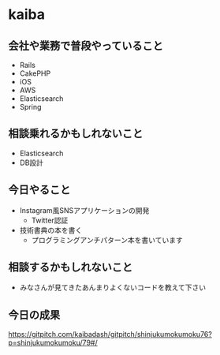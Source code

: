 # kaiba

## 会社や業務で普段やっていること

- Rails
- CakePHP
- iOS
- AWS
- Elasticsearch
- Spring

## 相談乗れるかもしれないこと

- Elasticsearch
- DB設計

## 今日やること

- Instagram風SNSアプリケーションの開発
  - Twitter認証
- 技術書典の本を書く
  - プログラミングアンチパターン本を書いています

## 相談するかもしれないこと

- みなさんが見てきたあんまりよくないコードを教えて下さい

## 今日の成果

https://gitpitch.com/kaibadash/gitpitch/shinjukumokumoku76?p=shinjukumokumoku/79#/

